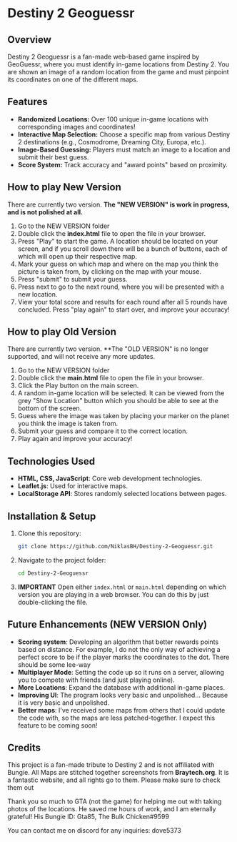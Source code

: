 # Destiny 2 Geoguessr

## Overview
Destiny 2 Geoguessr is a fan-made web-based game inspired by GeoGuessr, where you must identify in-game locations from Destiny 2. You are shown an image of a random location from the game and must pinpoint its coordinates on one of the different maps.

## Features
- **Randomized Locations:** Over 100 unique in-game locations with corresponding images and coordinates!
- **Interactive Map Selection:** Choose a specific map from various Destiny 2 destinations (e.g., Cosmodrome, Dreaming City, Europa, etc.).
- **Image-Based Guessing:** Players must match an image to a location and submit their best guess.
- **Score System:** Track accuracy and "award points" based on proximity.

## How to play New Version
There are currently two version. **The "NEW VERSION" is work in progress, and is not polished at all.**
1. Go to the NEW VERSION folder
2. Double click the **index.html** file to open the file in your browser.
3. Press "Play" to start the game. A location should be located on your screen, and if you scroll down there will be a bunch of buttons, each of which will open up their respective map.
4. Mark your guess on which map and where on the map you think the picture is taken from, by clicking on the map with your mouse.
5. Press "submit" to submit your guess.
6. Press next to go to the next round, where you will be presented with a new location.
7. View your total score and results for each round after all 5 rounds have concluded. Press "play again" to start over, and improve your accuracy! 

## How to play Old Version
There are currently two version. **The "OLD VERSION" is no longer supported, and will not receive any more updates.
1. Go to the NEW VERSION folder
2. Double click the **main.html** file to open the file in your browser.
3. Click the Play button on the main screen.
4. A random in-game location will be selected. It can be viewed from the grey "Show Location" button which you should be able to see at the bottom of the screen.
5. Guess where the image was taken by placing your marker on the planet you think the image is taken from.
6. Submit your guess and compare it to the correct location.
7. Play again and improve your accuracy!


## Technologies Used
- **HTML, CSS, JavaScript**: Core web development technologies.
- **Leaflet.js**: Used for interactive maps.
- **LocalStorage API**: Stores randomly selected locations between pages.

## Installation & Setup
1. Clone this repository:
   ```sh
   git clone https://github.com/NiklasBH/Destiny-2-Geoguessr.git
   ```
2. Navigate to the project folder:
   ```sh
   cd Destiny-2-Geoguessr
   ```
3. **IMPORTANT** Open either `index.html` or `main.html` depending on which version you are playing in a web browser. You can do this by just double-clicking the file.

## Future Enhancements (NEW VERSION Only)
- **Scoring system**: Developing an algorithm that better rewards points based on distance. For example, I do not the only way of achieving a perfect score to be if the player marks the coordinates to the dot. There should be some lee-way
- **Multiplayer Mode**: Setting the code up so it runs on a server, allowing you to compete with friends (and just playing online).
- **More Locations**: Expand the database with additional in-game places.
- **Improving UI**: The program looks very basic and unpolished... Because it is very basic and unpolished.
- **Better maps**: I've received some maps from others that I could update the code with, so the maps are less patched-together. I expect this feature to be coming soon!

## Credits
This project is a fan-made tribute to Destiny 2 and is not affiliated with Bungie.
All Maps are stitched together screenshots from **Braytech.org**. It is a fantastic website, and all rights go to them. Please make sure to check them out

Thank you so much to GTA (not the game) for helping me out with taking photos of the locations. He saved me hours of work, and I am eternally grateful!
His Bungie ID: Gta85, The Bulk Chicken#9599


You can contact me on discord for any inquiries: dove5373
